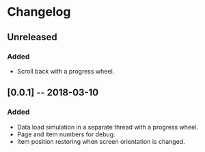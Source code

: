 # Changelog

## Unreleased
### Added
- Scroll back with a progress wheel.

## [0.0.1] -- 2018-03-10
### Added
- Data load simulation in a separate thread with a progress wheel.
- Page and item numbers for debug.
- Item position restoring when screen orientation is changed.
